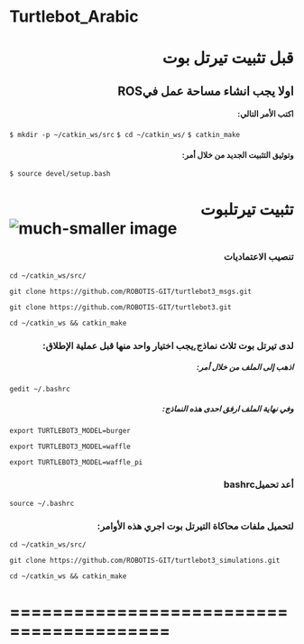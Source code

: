 # Turtlebot_Arabic





# <div dir="rtl">قبل تثبيت تيرتل بوت</div>  
## <div dir="rtl"> اولا يجب انشاء مساحة عمل فيROS</div>

#### <div dir="rtl">اكتب الأمر التالي:</div> 
``` $ mkdir -p ~/catkin_ws/src ```
 ``` $ cd ~/catkin_ws/ ```
``` $ catkin_make ```  
#### <div dir="rtl">وتوثيق التثبيت الجديد من خلال أمر:</div>
``` $ source devel/setup.bash ```

# <div dir="rtl"> تثبيت تيرتلبوت</div> ![much-smaller image]( https://encrypted-tbn0.gstatic.com/images?q=tbn%3AANd9GcSZHnxzPWjOnc9FM2YLq0p7OfGJDT-TIIGw6A&usqp=CAU ) 


### <div dir="rtl">تنصيب الاعتماديات </div>

``` cd ~/catkin_ws/src/ ``` 

 ``` git clone https://github.com/ROBOTIS-GIT/turtlebot3_msgs.git ``` 
 
``` git clone https://github.com/ROBOTIS-GIT/turtlebot3.git ```

``` cd ~/catkin_ws && catkin_make ```


### <div dir="rtl">لدى تيرتل بوت ثلاث نماذج,يجب اختيار واحد منها قبل عملية الإطلاق:</div>

##### <div dir="rtl">اذهب إلى الملف من خلال أمر:</div>
``` gedit ~/.bashrc ```
##### <div dir="rtl">وفي نهاية الملف ارفق احدى هذه النماذج:</div>
``` export TURTLEBOT3_MODEL=burger ```

``` export TURTLEBOT3_MODEL=waffle ```

``` export TURTLEBOT3_MODEL=waffle_pi ```


### <div dir="rtl">أعد تحميلbashrc </div>
``` source ~/.bashrc ```

### <div dir="rtl">لتحميل ملفات محاكاة التيرتل بوت اجري هذه الأوامر:</div>
``` cd ~/catkin_ws/src/ ```

``` git clone https://github.com/ROBOTIS-GIT/turtlebot3_simulations.git ```

``` cd ~/catkin_ws && catkin_make ```

=========================================
========================================


